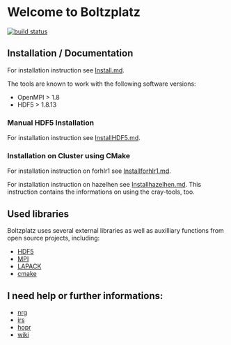 # Welcome to Boltzplatz

[![build status](https://gitlabext.iag.uni-stuttgart.de/piclas/boltzplatz/badges/master/build.svg)](https://gitlabext.iag.uni-stuttgart.de/piclas/boltzplatz/builds/)


## Installation / Documentation

For installation instruction see [Install.md](INSTALL.md).

The tools are known to work with the following software versions:

* OpenMPI > 1.8
* HDF5 > 1.8.13

### Manual HDF5 Installation

For installation instruction see [InstallHDF5.md](INSTALLHDF5.md).


### Installation on Cluster using CMake


For installation instruction on forhlr1 see [Installforhlr1.md](INSTALLFORHLR1.md).

For installation instruction on hazelhen see [Installhazelhen.md](INSTALLHAZELHEN.md).
This instruction contains the informations on using the cray-tools, too.


## Used libraries

Boltzplatz uses several external libraries as well as auxilliary functions from open source projects, including:

* [HDF5](https://www.hdfgroup.org/)
* [MPI](http://www.mcs.anl.gov/research/projects/mpi/)
* [LAPACK](http://www.netlib.org/lapack/)
* [cmake](https://www.cmake.org)

## I need help or further informations:

* [nrg](https://nrg.iag.uni-stuttgart.de/)
* [irs](https://www.irs.uni-stuttgart.de/forschung/numerische_modellierung_und_simulation/index.html)
* [hopr](https://hopr-project.org)
* [wiki](https://wiki.iag.uni-stuttgart.de/halowiki/)
